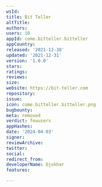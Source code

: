 ```yaml
---
wsId: 
title: Bit Teller
altTitle: 
authors: 
users: 10
appId: come.bitteller.bitteller
appCountry: 
released: '2021-12-30'
updated: '2021-12-31'
version: '1.0.0'
stars: 
ratings: 
reviews: 
size: 
website: https://bit-teller.com
repository: 
issue: 
icon: come.bitteller.bitteller.png
bugbounty: 
meta: removed
verdict: fewusers
appHashes: 
date: '2024-04-03'
signer: 
reviewArchive: 
twitter: 
social: 
redirect_from: 
developerName: Djokhar
features: 

---
```


